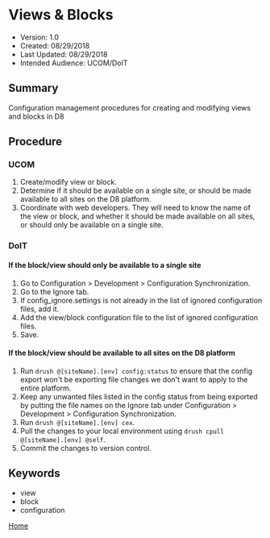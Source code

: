 # Views & Blocks

* Version: 1.0
* Created: 08/29/2018
* Last Updated: 08/29/2018
* Intended Audience: UCOM/DoIT

## Summary

Configuration management procedures for creating and modifying views and blocks in D8

## Procedure

### UCOM

1. Create/modify view or block.
2. Determine if it should be available on a single site, or should be made available to all sites on the D8 platform.
3. Coordinate with web developers. They will need to know the name of the view or block, and whether it should be made available on all sites, or should only be available on a single site.

### DoIT

#### If the block/view should only be available to a single site

1. Go to Configuration > Development > Configuration Synchronization.
2. Go to the Ignore tab.
3. If config_ignore.settings is not already in the list of ignored configuration files, add it.
4. Add the view/block configuration file to the list of ignored configuration files.
5. Save.

#### If the block/view should be available to all sites on the D8 platform

1. Run `drush @[siteName].[env] config:status` to ensure that the config export won't be exporting file changes we don't want to apply to the entire platform.
2. Keep any unwanted files listed in the config status from being exported by putting the file names on the Ignore tab under Configuration > Development > Configuration Synchronization.
3. Run `drush @[siteName].[env] cex`.
4. Pull the changes to your local environment using `drush cpull @[siteName].[env] @self`.
5. Commit the changes to version control.

<!-- ## See Also

* thing 1
* thing 2 -->

## Keywords

* view
* block
* configuration

[Home](https://cu-webteam.github.io/d8-platform/UCOM)
